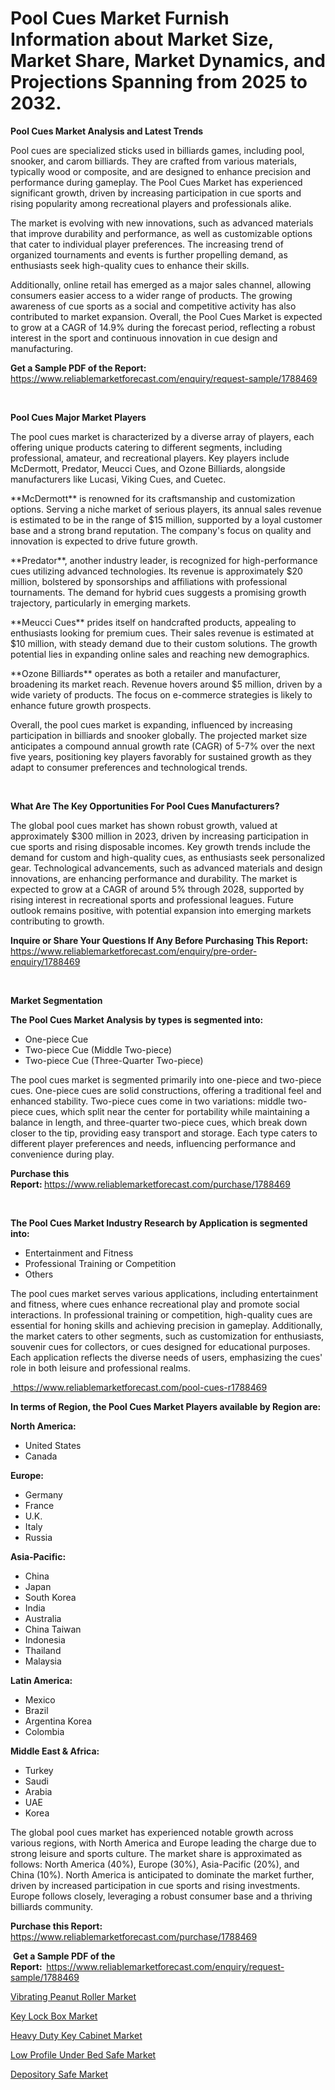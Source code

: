 <p><h1>Pool Cues Market Furnish Information about Market Size, Market Share, Market Dynamics, and Projections Spanning from 2025 to 2032.</h1></p><p><strong>Pool Cues Market Analysis and Latest Trends</strong></p>
<p><p>Pool cues are specialized sticks used in billiards games, including pool, snooker, and carom billiards. They are crafted from various materials, typically wood or composite, and are designed to enhance precision and performance during gameplay. The Pool Cues Market has experienced significant growth, driven by increasing participation in cue sports and rising popularity among recreational players and professionals alike.</p><p>The market is evolving with new innovations, such as advanced materials that improve durability and performance, as well as customizable options that cater to individual player preferences. The increasing trend of organized tournaments and events is further propelling demand, as enthusiasts seek high-quality cues to enhance their skills.</p><p>Additionally, online retail has emerged as a major sales channel, allowing consumers easier access to a wider range of products. The growing awareness of cue sports as a social and competitive activity has also contributed to market expansion. Overall, the Pool Cues Market is expected to grow at a CAGR of 14.9% during the forecast period, reflecting a robust interest in the sport and continuous innovation in cue design and manufacturing.</p></p>
<p><strong>Get a Sample PDF of the Report:&nbsp;</strong> <a href="https://www.reliablemarketforecast.com/enquiry/request-sample/1788469?utm_campaign=1110&utm_medium=2&utm_source=Github&utm_content=ia&utm_term=05042025&utm_id=pool-cues">https://www.reliablemarketforecast.com/enquiry/request-sample/1788469</a></p>
<p>&nbsp;</p>
<p><strong>Pool Cues Major Market Players</strong></p>
<p><p>The pool cues market is characterized by a diverse array of players, each offering unique products catering to different segments, including professional, amateur, and recreational players. Key players include McDermott, Predator, Meucci Cues, and Ozone Billiards, alongside manufacturers like Lucasi, Viking Cues, and Cuetec.</p><p>**McDermott** is renowned for its craftsmanship and customization options. Serving a niche market of serious players, its annual sales revenue is estimated to be in the range of $15 million, supported by a loyal customer base and a strong brand reputation. The company's focus on quality and innovation is expected to drive future growth.</p><p>**Predator**, another industry leader, is recognized for high-performance cues utilizing advanced technologies. Its revenue is approximately $20 million, bolstered by sponsorships and affiliations with professional tournaments. The demand for hybrid cues suggests a promising growth trajectory, particularly in emerging markets.</p><p>**Meucci Cues** prides itself on handcrafted products, appealing to enthusiasts looking for premium cues. Their sales revenue is estimated at $10 million, with steady demand due to their custom solutions. The growth potential lies in expanding online sales and reaching new demographics.</p><p>**Ozone Billiards** operates as both a retailer and manufacturer, broadening its market reach. Revenue hovers around $5 million, driven by a wide variety of products. The focus on e-commerce strategies is likely to enhance future growth prospects.</p><p>Overall, the pool cues market is expanding, influenced by increasing participation in billiards and snooker globally. The projected market size anticipates a compound annual growth rate (CAGR) of 5-7% over the next five years, positioning key players favorably for sustained growth as they adapt to consumer preferences and technological trends.</p></p>
<p>&nbsp;</p>
<p><strong>What Are The Key Opportunities For Pool Cues Manufacturers?</strong></p>
<p><p>The global pool cues market has shown robust growth, valued at approximately $300 million in 2023, driven by increasing participation in cue sports and rising disposable incomes. Key growth trends include the demand for custom and high-quality cues, as enthusiasts seek personalized gear. Technological advancements, such as advanced materials and design innovations, are enhancing performance and durability. The market is expected to grow at a CAGR of around 5% through 2028, supported by rising interest in recreational sports and professional leagues. Future outlook remains positive, with potential expansion into emerging markets contributing to growth.</p></p>
<p><strong>Inquire or Share Your Questions If Any Before Purchasing This Report:</strong> <a href="https://www.reliablemarketforecast.com/enquiry/pre-order-enquiry/1788469?utm_campaign=1110&utm_medium=2&utm_source=Github&utm_content=ia&utm_term=05042025&utm_id=pool-cues">https://www.reliablemarketforecast.com/enquiry/pre-order-enquiry/1788469</a></p>
<p>&nbsp;</p>
<p><strong>Market Segmentation</strong></p>
<p><strong>The Pool Cues Market Analysis by types is segmented into:</strong></p>
<p><ul><li>One-piece Cue</li><li>Two-piece Cue (Middle Two-piece)</li><li>Two-piece Cue (Three-Quarter Two-piece)</li></ul></p>
<p><p>The pool cues market is segmented primarily into one-piece and two-piece cues. One-piece cues are solid constructions, offering a traditional feel and enhanced stability. Two-piece cues come in two variations: middle two-piece cues, which split near the center for portability while maintaining a balance in length, and three-quarter two-piece cues, which break down closer to the tip, providing easy transport and storage. Each type caters to different player preferences and needs, influencing performance and convenience during play.</p></p>
<p><strong>Purchase this Report:&nbsp;</strong><a href="https://www.reliablemarketforecast.com/purchase/1788469?utm_campaign=1110&utm_medium=2&utm_source=Github&utm_content=ia&utm_term=05042025&utm_id=pool-cues">https://www.reliablemarketforecast.com/purchase/1788469</a></p>
<p>&nbsp;</p>
<p><strong>The Pool Cues Market Industry Research by Application is segmented into:</strong></p>
<p><ul><li>Entertainment and Fitness</li><li>Professional Training or Competition</li><li>Others</li></ul></p>
<p><p>The pool cues market serves various applications, including entertainment and fitness, where cues enhance recreational play and promote social interactions. In professional training or competition, high-quality cues are essential for honing skills and achieving precision in gameplay. Additionally, the market caters to other segments, such as customization for enthusiasts, souvenir cues for collectors, or cues designed for educational purposes. Each application reflects the diverse needs of users, emphasizing the cues' role in both leisure and professional realms.</p></p>
<p><a href="https://www.reliablemarketforecast.com/pool-cues-r1788469?utm_campaign=1110&utm_medium=2&utm_source=Github&utm_content=ia&utm_term=05042025&utm_id=pool-cues">&nbsp;https://www.reliablemarketforecast.com/pool-cues-r1788469</a></p>
<p><strong>In terms of Region, the Pool Cues Market Players available by Region are:</strong></p>
<p>
    <p> <strong> North America: </strong>
        <ul>
            <li>United States</li>
            <li>Canada</li>
        </ul>
        </p> 
    <p> <strong> Europe: </strong>
        <ul>
            <li>Germany</li>
            <li>France</li>
            <li>U.K.</li>
            <li>Italy</li>
            <li>Russia</li>
        </ul>
        </p> 
    <p> <strong> Asia-Pacific: </strong>
        <ul>
            <li>China</li>
            <li>Japan</li>
            <li>South Korea</li>
            <li>India</li>
            <li>Australia</li>
            <li>China Taiwan</li>
            <li>Indonesia</li>
            <li>Thailand</li>
            <li>Malaysia</li>
        </ul>
        </p> 
    <p> <strong> Latin America: </strong>
        <ul>
            <li>Mexico</li>
            <li>Brazil</li>
            <li>Argentina Korea</li>
            <li>Colombia</li>
        </ul>
        </p> 
    <p> <strong> Middle East & Africa: </strong>
        <ul>
            <li>Turkey</li>
            <li>Saudi</li>
            <li>Arabia</li>
            <li>UAE</li>
            <li>Korea</li>
        </ul>
    </p>
    </p>
<p><p>The global pool cues market has experienced notable growth across various regions, with North America and Europe leading the charge due to strong leisure and sports culture. The market share is approximated as follows: North America (40%), Europe (30%), Asia-Pacific (20%), and China (10%). North America is anticipated to dominate the market further, driven by increased participation in cue sports and rising investments. Europe follows closely, leveraging a robust consumer base and a thriving billiards community.</p></p>
<p><strong>Purchase this Report: </strong><a href="https://www.reliablemarketforecast.com/purchase/1788469?utm_campaign=1110&utm_medium=2&utm_source=Github&utm_content=ia&utm_term=05042025&utm_id=pool-cues">https://www.reliablemarketforecast.com/purchase/1788469</a></p>
<p>&nbsp;<strong>Get a Sample PDF of the Report:&nbsp;&nbsp;</strong><a href="https://www.reliablemarketforecast.com/enquiry/request-sample/1788469?utm_campaign=1110&utm_medium=2&utm_source=Github&utm_content=ia&utm_term=05042025&utm_id=pool-cues">https://www.reliablemarketforecast.com/enquiry/request-sample/1788469</a></p>
<p><strong></strong></p>
<p><p><a href="https://github.com/borsiflorsfa/Market-Research-Report-List-1/blob/main/vibrating-peanut-roller-market.md?utm_campaign=1110&utm_medium=2&utm_source=Github&utm_content=ia&utm_term=05042025&utm_id=pool-cues">Vibrating Peanut Roller Market</a></p><p><a href="https://github.com/goreabeeran/Market-Research-Report-List-1/blob/main/key-lock-box-market.md?utm_campaign=1110&utm_medium=2&utm_source=Github&utm_content=ia&utm_term=05042025&utm_id=pool-cues">Key Lock Box Market</a></p><p><a href="https://github.com/prumrupear/Market-Research-Report-List-1/blob/main/heavy-duty-key-cabinet-market.md?utm_campaign=1110&utm_medium=2&utm_source=Github&utm_content=ia&utm_term=05042025&utm_id=pool-cues">Heavy Duty Key Cabinet Market</a></p><p><a href="https://github.com/kelttnandan9/Market-Research-Report-List-1/blob/main/low-profile-under-bed-safe-market.md?utm_campaign=1110&utm_medium=2&utm_source=Github&utm_content=ia&utm_term=05042025&utm_id=pool-cues">Low Profile Under Bed Safe Market</a></p><p><a href="https://github.com/romeoacuffap/Market-Research-Report-List-1/blob/main/depository-safe-market.md?utm_campaign=1110&utm_medium=2&utm_source=Github&utm_content=ia&utm_term=05042025&utm_id=pool-cues">Depository Safe Market</a></p></p>